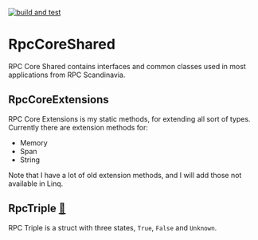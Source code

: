 [![build and test](https://github.com/rpc-scandinavia/RpcCoreShared/actions/workflows/dotnet.yml/badge.svg?branch=main)](https://github.com/rpc-scandinavia/RpcCoreShared/actions/workflows/dotnet.yml)

# RpcCoreShared
RPC Core Shared contains interfaces and common classes used in most applications from RPC Scandinavia.

## RpcCoreExtensions
RPC Core Extensions is my static methods, for extending all sort of types.
Currently there are extension methods for:

* Memory<Char>
* Span<Char>
* String

Note that I have a lot of old extension methods, and I will add those not available in Linq.

## RpcTriple [🔗](https://github.com/rpc-scandinavia/RpcCoreShared/blob/master/RpcCoreSharedPublic/Structs/Triple.cs)

RPC Triple is a struct with three states, `True`, `False` and `Unknown`.
